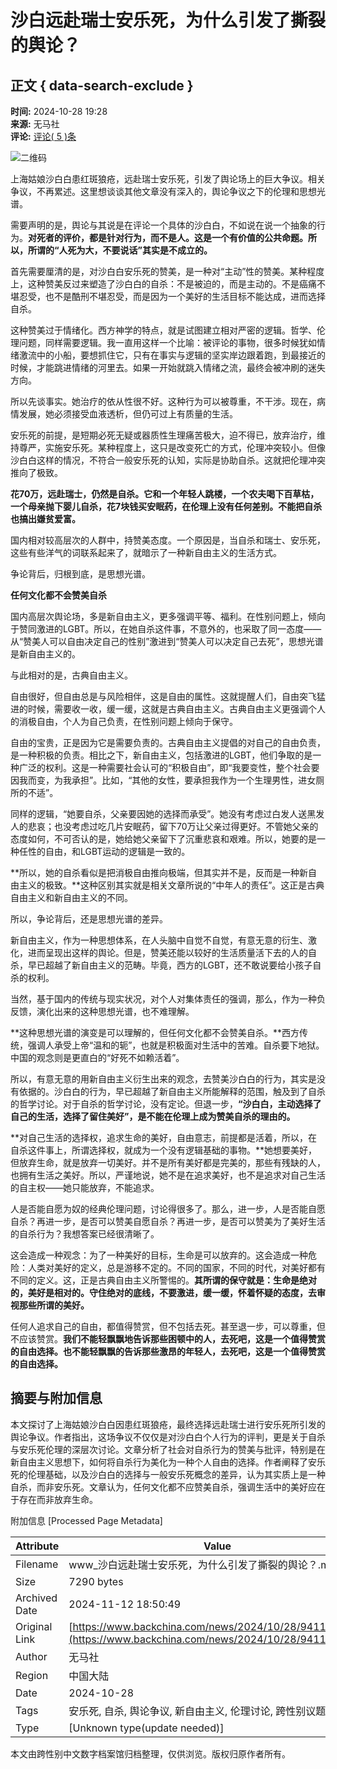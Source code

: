 # 沙白远赴瑞士安乐死，为什么引发了撕裂的舆论？

## 正文 { data-search-exclude }


**时间:** 2024-10-28 19:28  
**来源:** 无马社  
**评论:** [评论( 5 )条](https://www.backchina.com/news/2024/10/28/941155.html)  

![二维码](https://quickchart.io/chart?cht=qr&chs=75x75&chl=https://www.backchina.com/news/2024/10/28/941155.html)

上海姑娘沙白白患红斑狼疮，远赴瑞士安乐死，引发了舆论场上的巨大争议。相关争议，不再累述。这里想谈谈其他文章没有深入的，舆论争议之下的伦理和思想光谱。

需要声明的是，舆论与其说是在评论一个具体的沙白白，不如说在说一个抽象的行为。**对死者的评价，都是针对行为，而不是人。这是一个有价值的公共命题。所以，所谓的“人死为大，不要说话”其实是不成立的。**

首先需要厘清的是，对沙白白安乐死的赞美，是一种对“主动”性的赞美。某种程度上，这种赞美反过来塑造了沙白白的自杀：不是被迫的，而是主动的。不是癌痛不堪忍受，也不是酷刑不堪忍受，而是因为一个美好的生活目标不能达成，进而选择自杀。

这种赞美过于情绪化。西方神学的特点，就是试图建立相对严密的逻辑。哲学、伦理问题，同样需要逻辑。我一直用这样一个比喻：被评论的事物，很多时候犹如情绪激流中的小船，要想抓住它，只有在事实与逻辑的坚实岸边跟着跑，到最接近的时候，才能跳进情绪的河里去。如果一开始就跳入情绪之流，最终会被冲刷的迷失方向。

所以先谈事实。她治疗的依从性很不好。这种行为可以被尊重，不干涉。现在，病情发展，她必须接受血液透析，但仍可过上有质量的生活。

安乐死的前提，是短期必死无疑或器质性生理痛苦极大，迫不得已，放弃治疗，维持尊严，实施安乐死。某种程度上，这只是改变死亡的方式，伦理冲突较小。但像沙白白这样的情况，不符合一般安乐死的认知，实际是协助自杀。这就把伦理冲突推向了极致。

**花70万，远赴瑞士，仍然是自杀。它和一个年轻人跳楼，一个农夫喝下百草枯，一个母亲抛下婴儿自杀，花7块钱买安眠药，在伦理上没有任何差别。不能把自杀也搞出嫌贫爱富。**

国内相对较高层次的人群中，持赞美态度。一个原因是，当自杀和瑞士、安乐死，这些有些洋气的词联系起来了，就暗示了一种新自由主义的生活方式。

争论背后，归根到底，是思想光谱。

**任何文化都不会赞美自杀**

国内高层次舆论场，多是新自由主义，更多强调平等、福利。在性别问题上，倾向于赞同激进的LGBT。所以，在她自杀这件事，不意外的，也采取了同一态度——从“赞美人可以自由决定自己的性别”激进到“赞美人可以决定自己去死”，思想光谱是新自由主义的。

与此相对的是，古典自由主义。

自由很好，但自由总是与风险相伴，这是自由的属性。这就提醒人们，自由突飞猛进的时候，需要收一收，缓一缓，这就是古典自由主义。古典自由主义更强调个人的消极自由，个人为自己负责，在性别问题上倾向于保守。

自由的宝贵，正是因为它是需要负责的。古典自由主义提倡的对自己的自由负责，是一种积极的负责。相比之下，新自由主义，包括激进的LGBT，他们争取的是一种广泛的权利。这是一种需要社会认可的“积极自由”，即“我要变性，整个社会要因我而变，为我承担”。比如，“其他的女性，要承担我作为一个生理男性，进女厕所的不适”。

同样的逻辑，“她要自杀，父亲要因她的选择而承受”。她没有考虑过白发人送黑发人的悲哀；也没考虑过吃几片安眠药，留下70万让父亲过得更好。不管她父亲的态度如何，不可否认的是，她给她父亲留下了沉重悲哀和艰难。所以，她要的是一种任性的自由，和LGBT运动的逻辑是一致的。

**所以，她的自杀看似是把消极自由推向极端，但其实并不是，反而是一种新自由主义的极致。**这种区别其实就是相关文章所说的“中年人的责任”。这正是古典自由主义和新自由主义的不同。

所以，争论背后，还是思想光谱的差异。

新自由主义，作为一种思想体系，在人头脑中自觉不自觉，有意无意的衍生、激化，进而呈现出这样的舆论。但是，赞美还能以较好的生活质量活下去的人的自杀，早已超越了新自由主义的范畴。毕竟，西方的LGBT，还不敢说要给小孩子自杀的权利。

当然，基于国内的传统与现实状况，对个人对集体责任的强调，那么，作为一种负反馈，演化出来的这种思想光谱，也不难理解。

**这种思想光谱的演变是可以理解的，但任何文化都不会赞美自杀。**西方传统，强调人承受上帝“温和的轭”，也就是积极面对生活中的苦难。自杀要下地狱。中国的观念则是更直白的“好死不如赖活着”。

所以，有意无意的用新自由主义衍生出来的观念，去赞美沙白白的行为，其实是没有依据的。沙白白的行为，早已超越了新自由主义所能解释的范围，触及到了自杀的哲学讨论。对于自杀的哲学讨论，没有定论。但退一步，**“沙白白，主动选择了自己的生活，选择了留住美好”，是不能在伦理上成为赞美自杀的理由的。**

**对自己生活的选择权，追求生命的美好，自由意志，前提都是活着，所以，在自杀这件事上，所谓选择权，就成为一个没有逻辑基础的事物。**她想要美好，但放弃生命，就是放弃一切美好。并不是所有美好都是完美的，那些有残缺的人，也拥有生活之美好。所以，严谨地说，她不是在追求美好，也不是追求对自己生活的自主权——她只能放弃，不能追求。

人是否能自愿为奴的经典伦理问题，讨论得很多了。那么，进一步，人是否能自愿自杀？再进一步，是否可以赞美自愿自杀？再进一步，是否可以赞美为了美好生活的自杀行为？我想答案已经很清晰了。

这会造成一种观念：为了一种美好的目标，生命是可以放弃的。这会造成一种危险：人类对美好的定义，总是游移不定的。不同的国家，不同的时代，对美好都有不同的定义。这，正是古典自由主义所警惕的。**其所谓的保守就是：生命是绝对的，美好是相对的。守住绝对的底线，不要激进，缓一缓，怀着怀疑的态度，去审视那些所谓的美好。**

任何人追求自己的自由，都值得赞赏，但不包括去死。甚至退一步，可以尊重，但不应该赞赏。**我们不能轻飘飘地告诉那些困顿中的人，去死吧，这是一个值得赞赏的自由选择。也不能轻飘飘的告诉那些激昂的年轻人，去死吧，这是一个值得赞赏的自由选择。**

## 摘要与附加信息

<!-- tcd_abstract -->
本文探讨了上海姑娘沙白白因患红斑狼疮，最终选择远赴瑞士进行安乐死所引发的舆论争议。作者指出，这场争议不仅仅是对沙白白个人行为的评判，更是关于自杀与安乐死伦理的深层次讨论。文章分析了社会对自杀行为的赞美与批评，特别是在新自由主义思想下，如何将自杀行为美化为一种个人自由的选择。作者阐释了安乐死的伦理基础，以及沙白白的选择与一般安乐死概念的差异，认为其实质上是一种自杀，而非安乐死。文章认为，任何文化都不应赞美自杀，强调生活中的美好应在于存在而非放弃生命。
<!-- tcd_abstract_end -->

附加信息 [Processed Page Metadata]

| Attribute       | Value                                  |
|-----------------|----------------------------------------|
| Filename        | www_沙白远赴瑞士安乐死，为什么引发了撕裂的舆论？.md                             |
| Size            | 7290 bytes                           |
| Archived Date   | 2024-11-12 18:50:49                             |
| Original Link   | [https://www.backchina.com/news/2024/10/28/941155.html](https://www.backchina.com/news/2024/10/28/941155.html)                       |
| Author          | 无马社                               |
| Region          | 中国大陆                               |
| Date            | 2024-10-28                                 |
| Tags            | 安乐死, 自杀, 舆论争议, 新自由主义, 伦理讨论, 跨性别议题                                 |
| Type            | [Unknown type(update needed)]                                 |
<!-- tcd_table_end -->

本文由跨性别中文数字档案馆归档整理，仅供浏览。版权归原作者所有。
